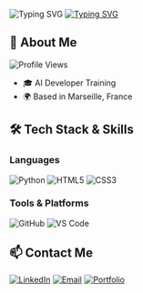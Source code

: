 <img src="https://readme-typing-svg.herokuapp.com?font=Fira+Code&weight=600&size=30&duration=3000&pause=5000&color=008000&center=true&vCenter=true&width=1000&lines=Welcome+to+my+Github+Profile" alt="Typing SVG" /></a>
<a href="https://git.io/typing-svg"><img src="https://readme-typing-svg.herokuapp.com?font=Fira+Code&weight=400&size=18&duration=3000&pause=5000&color=008000&center=true&vCenter=true&width=1000&lines=Hello+i'm+Nans+moreno,+I'm+passionate+about+Informatics,+a+future+AI+developer+from+France" alt="Typing SVG" /></a>

## 🚀 About Me
![Profile Views](https://komarev.com/ghpvc/?username=votre-pseudo-github&color=green)

- 🎓 AI Developer Training
- 🌍 Based in Marseille, France

## 🛠️ Tech Stack & Skills

### Languages
![Python](https://img.shields.io/badge/Python-3776AB?style=for-the-badge&logo=python&logoColor=white)
![HTML5](https://img.shields.io/badge/HTML5-E34F26?style=for-the-badge&logo=html5&logoColor=white)
![CSS3](https://img.shields.io/badge/CSS3-1572B6?style=for-the-badge&logo=css3&logoColor=white)

### Tools & Platforms
![GitHub](https://img.shields.io/badge/GitHub-100000?style=for-the-badge&logo=github&logoColor=white)
![VS Code](https://img.shields.io/badge/Visual_Studio_Code-0078D4?style=for-the-badge&logo=visual%20studio%20code&logoColor=white)

## 📫 Contact Me
[![LinkedIn](https://img.shields.io/badge/LinkedIn-Coming_Soon-blue?style=for-the-badge&logo=linkedin)](https://www.linkedin.com/)
[![Email](https://img.shields.io/badge/Email-nans.moreno@laplateforme.io-red?style=for-the-badge&logo=gmail)](mailto:nans.moreno@laplateforme.io)
[![Portfolio](https://img.shields.io/badge/Portfolio-Coming_Soon-black?style=for-the-badge&logo=react)](https://github.com/votre-pseudo)

